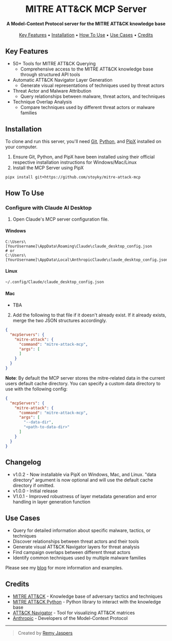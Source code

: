 <h1 align="center">
  <br>
  MITRE ATT&CK MCP Server
  <br>
</h1>

<h4 align="center">A Model-Context Protocol server for the MITRE ATT&CK knowledge base</h4>

<p align="center">
  <a href="#key-features">Key Features</a> •
  <a href="#installation">Installation</a> •
  <a href="#how-to-use">How To Use</a> •
  <a href="#use-cases">Use Cases</a> •
  <a href="#credits">Credits</a>
</p>

## Key Features

* 50+ Tools for MITRE ATT&CK Querying
  * Comprehensive access to the MITRE ATT&CK knowledge base through structured API tools
* Automatic ATT&CK Navigator Layer Generation
  * Generate visual representations of techniques used by threat actors
* Threat Actor and Malware Attribution
  * Query relationships between malware, threat actors, and techniques
* Technique Overlap Analysis
  * Compare techniques used by different threat actors or malware families

## Installation

To clone and run this server, you'll need [Git](https://git-scm.com), [Python](https://www.python.org/), and [PipX](https://github.com/pypa/pipx) installed on your computer.

1. Ensure Git, Python, and PipX have been installed using their official respective installation instructions for Windows/Mac/Linux
2. Install the MCP Server using PipX
   
```bash
pipx install git+https://github.com/stoyky/mitre-attack-mcp
```

## How To Use

### Configure with Claude AI Desktop

1. Open Claude's MCP server configuration file.

#### Windows

```
C:\Users\[YourUsername]\AppData\Roaming\Claude\claude_desktop_config.json
# or
C:\Users\[YourUsername]\AppData\Local\AnthropicClaude\claude_desktop_config.json
```

#### Linux

```bash
~/.config/Claude/claude_desktop_config.json
```

#### Mac

* TBA

2. Add the following to that file if it doesn't already exist. If it already exists, merge the two JSON structures accordingly.

```json
{
  "mcpServers": {
    "mitre-attack": {
      "command": "mitre-attack-mcp",
      "args": [
      ]
    }
  }
}
```

**Note**: By default the MCP server stores the mitre-related data in the current users default cache directory. You can specify a custom data directory to use with the following config:

```json
{
  "mcpServers": {
    "mitre-attack": {
      "command": "mitre-attack-mcp",
      "args": [
        "--data-dir",
        "<path-to-data-dir>"
      ]
    }
  }
}
```

## Changelog

* v1.0.2 - Now installable via PipX on Windows, Mac, and Linux. "data directory" argument is now optional and will use the default cache directory if omitted.
* v1.0.0 - Initial release
* V1.0.1 - Improved robustness of layer metadata generation and error handling in layer generation function

## Use Cases

* Query for detailed information about specific malware, tactics, or techniques
* Discover relationships between threat actors and their tools
* Generate visual ATT&CK Navigator layers for threat analysis
* Find campaign overlaps between different threat actors
* Identify common techniques used by multiple malware families

Please see my [blog](https://www.remyjaspers.com/blog/mitre_attack_mcp_server/) for more information and examples.

## Credits

* [MITRE ATT&CK](https://attack.mitre.org/) - Knowledge base of adversary tactics and techniques
* [MITRE ATT&CK Python](https://github.com/mitre-attack/mitreattack-python) - Python library to interact with the knowledge base
* [ATT&CK Navigator](https://github.com/mitre-attack/attack-navigator) - Tool for visualizing ATT&CK matrices
* [Anthropic](https://www.anthropic.com/) - Developers of the Model-Context Protocol

---

> Created by [Remy Jaspers](https://github.com/stoyky)
